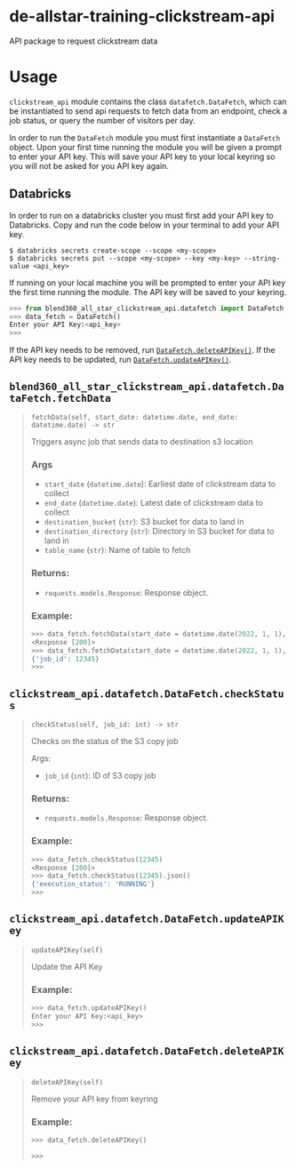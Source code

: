 # de-allstar-training-clickstream-api
API package to request clickstream data

# Usage
`clickstream_api` module contains the class `datafetch.DataFetch`, which can be instantiated to send api requests to fetch data from an endpoint, check a job status, or query the number of visitors per day.

In order to run the `DataFetch` module you must first instantiate a `DataFetch` object. Upon your first time running the module you will be given a prompt to enter your API key. This will save your API key to your local keyring so you will not be asked for you API key again. 

## Databricks

In order to run on a databricks cluster you must first add your API key to Databricks. Copy and run the code below in your terminal to add your API key.

```shell
$ databricks secrets create-scope --scope <my-scope>
$ databricks secrets put --scope <my-scope> --key <my-key> --string-value <api_key>
```

If running on your local machine you will be prompted to enter your API key the first time running the module. The API key will be saved to your keyring.

```python
>>> from blend360_all_star_clickstream_api.datafetch import DataFetch
>>> data_fetch = DataFetch()
Enter your API Key:<api_key>
>>> 
```

If the API key needs to be removed, run [`DataFetch.deleteAPIKey()`](#clickstream_apidatafetchdatafetchdeleteapikey). If the API key needs to be updated, run [`DataFetch.updateAPIKey()`](#clickstream_apidatafetchdatafetchupdateapikey).

## `blend360_all_star_clickstream_api.datafetch.DataFetch.fetchData`
>`fetchData(self, start_date: datetime.date, end_date: datetime.date) -> str`
>
>Triggers async job that sends data to destination s3 location
>
>### Args
>
>- `start_date` (`datetime.date`): Earliest date of clickstream data to collect
>- `end_date` (`datetime.date`): Latest date of clickstream data to collect
>- `destination_bucket` (`str`): S3 bucket for data to land in
>- `destination_directory` (`str`): Directory in S3 bucket for data to land in
>- `table_name` (`str`): Name of table to fetch
>
>### Returns:
>- `requests.models.Response`:    Response object.
>
>### Example:
>```python
>>>> data_fetch.fetchData(start_date = datetime.date(2022, 1, 1), end_date = datetime.date(2023, 1, 1), destination_bucket= "clickstream-server", destination_directory = "poop_test")
><Response [200]>
>>>> data_fetch.fetchData(start_date = datetime.date(2022, 1, 1), end_date = datetime.date(2023, 1, 1), destination_bucket= "clickstream-server", destination_directory = "poop_test").json()
>{'job_id': 12345}
>>>>
>```


## `clickstream_api.datafetch.DataFetch.checkStatus`
>`checkStatus(self, job_id: int) -> str`
>
>Checks on the status of the S3 copy job
>   
>Args:
>- `job_id` (`int`): ID of S3 copy job
>    
>### Returns:
>- `requests.models.Response`:    Response object.
>
>### Example:
>```python
>>>> data_fetch.checkStatus(12345)
><Response [200]>
>>>> data_fetch.checkStatus(12345).json()
>{'execution_status': 'RUNNING'}
>>>> 
>```


## `clickstream_api.datafetch.DataFetch.updateAPIKey`
>`updateAPIKey(self)`
>
>Update the API Key
>
>### Example:
>```python
>>>> data_fetch.updateAPIKey()
>Enter your API Key:<api_key>
>>>> 
>```

## `clickstream_api.datafetch.DataFetch.deleteAPIKey`
>`deleteAPIKey(self)`
>
>Remove your API key from keyring 
>
>### Example:
>```python
>>>> data_fetch.deleteAPIKey()
>
>>>> 
>```